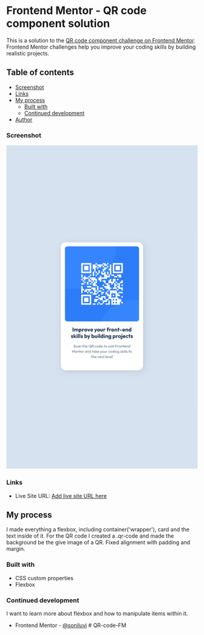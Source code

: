 # Frontend Mentor - QR code component solution

This is a solution to the [QR code component challenge on Frontend Mentor](https://www.frontendmentor.io/challenges/qr-code-component-iux_sIO_H). Frontend Mentor challenges help you improve your coding skills by building realistic projects.

## Table of contents

- [Screenshot](#screenshot)
- [Links](#links)
- [My process](#my-process)
  - [Built with](#built-with)
  - [Continued development](#continued-development)
- [Author](#author)

### Screenshot

![](/images/screenshot-qrcode.png)

### Links

- Live Site URL: [Add live site URL here](https://your-live-site-url.com)

## My process

I made everything a flexbox, including container('wrapper'), card and the text inside of it.
For the QR code I created a .qr-code and made the background be the give image of a QR.
Fixed alignment with padding and margin.

### Built with

- CSS custom properties
- Flexbox

### Continued development

I want to learn more about flexbox and how to manipulate items within it.

- Frontend Mentor - [@soniluvi](https://www.frontendmentor.io/profile/soniluvi)
#   Q R - c o d e - F M 
 
 